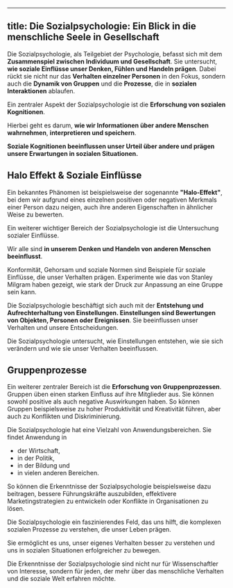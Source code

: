 
---
title: Die Sozialpsychologie: Ein Blick in die menschliche Seele in Gesellschaft  
---
Die Sozialpsychologie, als Teilgebiet der Psychologie, befasst sich mit dem **Zusammenspiel zwischen Individuum und Gesellschaft**. Sie untersucht, **wie soziale Einflüsse unser Denken, Fühlen und Handeln prägen**. Dabei rückt sie nicht nur das **Verhalten einzelner Personen** in den Fokus, sondern auch die **Dynamik von Gruppen** und die **Prozesse**, die in **sozialen Interaktionen** ablaufen.

Ein zentraler Aspekt der Sozialpsychologie ist die **Erforschung von sozialen Kognitionen**. 

Hierbei geht es darum, **wie wir Informationen über andere Menschen wahrnehmen**, **interpretieren und speichern**. 

**Soziale Kognitionen beeinflussen unser Urteil über andere und prägen unsere Erwartungen in sozialen Situationen.** 

## Halo Effekt & Soziale Einflüsse

Ein bekanntes Phänomen ist beispielsweise der sogenannte **"Halo-Effekt"**, bei dem wir aufgrund eines einzelnen positiven oder negativen Merkmals einer Person dazu neigen, auch ihre anderen Eigenschaften in ähnlicher Weise zu bewerten.

Ein weiterer wichtiger Bereich der Sozialpsychologie ist die Untersuchung sozialer Einflüsse. 

Wir alle sind **in unserem Denken und Handeln von anderen Menschen beeinflusst**. 

Konformität, Gehorsam und soziale Normen sind Beispiele für soziale Einflüsse, die unser Verhalten prägen. Experimente wie das von Stanley Milgram haben gezeigt, wie stark der Druck zur Anpassung an eine Gruppe sein kann.

Die Sozialpsychologie beschäftigt sich auch mit der **Entstehung und Aufrechterhaltung von Einstellungen. Einstellungen sind Bewertungen von Objekten, Personen oder Ereignissen**. Sie beeinflussen unser Verhalten und unsere Entscheidungen. 

Die Sozialpsychologie untersucht, wie Einstellungen entstehen, wie sie sich verändern und wie sie unser Verhalten beeinflussen.

## Gruppenprozesse

Ein weiterer zentraler Bereich ist die **Erforschung von Gruppenprozessen**. Gruppen üben einen starken Einfluss auf ihre Mitglieder aus. Sie können sowohl positive als auch negative Auswirkungen haben. So können Gruppen beispielsweise zu hoher Produktivität und Kreativität führen, aber auch zu Konflikten und Diskriminierung.

Die Sozialpsychologie hat eine Vielzahl von Anwendungsbereichen. Sie findet Anwendung in 

* der Wirtschaft,   
* in der Politik,   
* in der Bildung und   
* in vielen anderen Bereichen. 

So können die Erkenntnisse der Sozialpsychologie beispielsweise dazu beitragen, bessere Führungskräfte auszubilden, effektivere Marketingstrategien zu entwickeln oder Konflikte in Organisationen zu lösen.

Die Sozialpsychologie ein faszinierendes Feld, das uns hilft, die komplexen sozialen Prozesse zu verstehen, die unser Leben prägen. 

Sie ermöglicht es uns, unser eigenes Verhalten besser zu verstehen und uns in sozialen Situationen erfolgreicher zu bewegen. 

Die Erkenntnisse der Sozialpsychologie sind nicht nur für Wissenschaftler von Interesse, sondern für jeden, der mehr über das menschliche Verhalten und die soziale Welt erfahren möchte.
